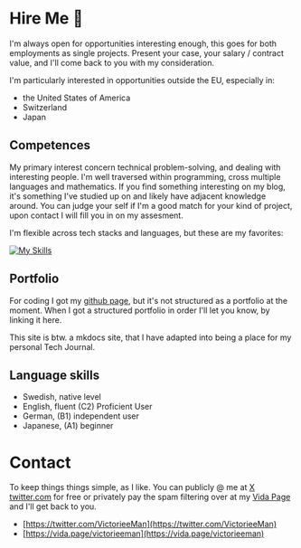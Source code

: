 # Hire Me 💼
I'm always open for opportunities interesting enough, this goes for both employments as single projects. Present your case, your salary / contract value, and I'll come back to you with my consideration.

I'm particularly interested in opportunities outside the EU, especially in:

- the United States of America
- Switzerland
- Japan

## Competences
My primary interest concern technical problem-solving, and dealing with interesting people. I'm well traversed within programming, cross multiple languages and mathematics. If you find something interesting on my blog, it's something I've studied up on and likely have adjacent knowledge around. You can judge your self if I'm a good match for your kind of project, upon contact I will fill you in on my assesment.

I'm flexible across tech stacks and languages, but these are my favorites:

[![My Skills](https://skillicons.dev/icons?i=cpp,rust,flutter)](https://skillicons.dev)

## Portfolio
For coding I got my [github page](https://github.com/VictorieeMan), but it's not structured as a portfolio at the moment. When I got a structured portfolio in order I'll let you know, by linking it here.

This site is btw. a mkdocs site, that I have adapted into being a place for my personal Tech Journal.

## Language skills
- Swedish, native level
- English, fluent (C2) Proficient User
- German, (B1) independent user
- Japanese, (A1) beginner

# Contact
To keep things things simple, as I like. You can publicly @ me at [X twitter.com](https://twitter.com/VictorieeMan) for free or privately pay the spam filtering over at my [Vida Page](https://vida.page/victorieeman) and I'll get back to you.

- [https://twitter.com/VictorieeMan](https://twitter.com/VictorieeMan)
- [https://vida.page/victorieeman](https://vida.page/victorieeman)